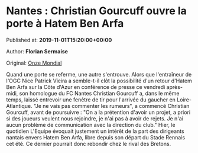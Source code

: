
# Nantes : Christian Gourcuff ouvre la porte à Hatem Ben Arfa

Published at: **2019-11-01T15:20:00+00:00**

Author: **Florian Sermaise**

Original: [Onze Mondial](http://www.onzemondial.com/ligue-1/2019-2020/nantes-christian-gourcuff-ouvre-la-porte-a-hatem-ben-arfa-201401)

Quand une porte se referme, une autre s'entrouve. Alors que l'entraîneur de l'OGC Nice Patrick Vieira a semble-t-il clôt la possibilité d'un retour d'Hatem Ben Arfa sur la Côte d'Azur en conférence de presse ce vendredi après-midi, son homologue du FC Nantes Christian Gourcuff a, dans le même temps, laissé entrevoir une fenêtre de tir pour l'arrivée du gaucher en Loire-Atlantique.
"Je ne vais pas commenter les rumeurs", a commencé Christian Gourcuff, avant de poursuivre : "On a la prétention d'avoir un projet, a priori si des joueurs veulent nous rejoindre, je n'ai pas à avoir de rejets. Je n'ai aucun problème de communication avec la direction du club." Hier, le quotidien L'Equipe évoquait justement un intérêt de la part des dirigeants nantais envers Hatem Ben Arfa, libre depuis son départ du Stade Rennais cet été. Ce dernier pourrait donc rebondir chez le rival des Bretons.
 
